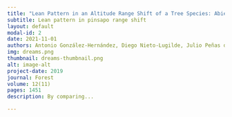 ```yaml
---
title: "Lean Pattern in an Altitude Range Shift of a Tree Species: Abies pinsapo Boiss."
subtitle: Lean pattern in pinsapo range shift
layout: default
modal-id: 2
date: 2021-11-01
authors: Antonio González-Hernández, Diego Nieto-Lugilde, Julio Peñas de Giles, and Francisca Alba-Sánchez 
img: dreams.png
thumbnail: dreams-thumbnail.png
alt: image-alt
project-date: 2019
journal: Forest
volume: 12(11)
pages: 1451 
description: By comparing...

---
```

